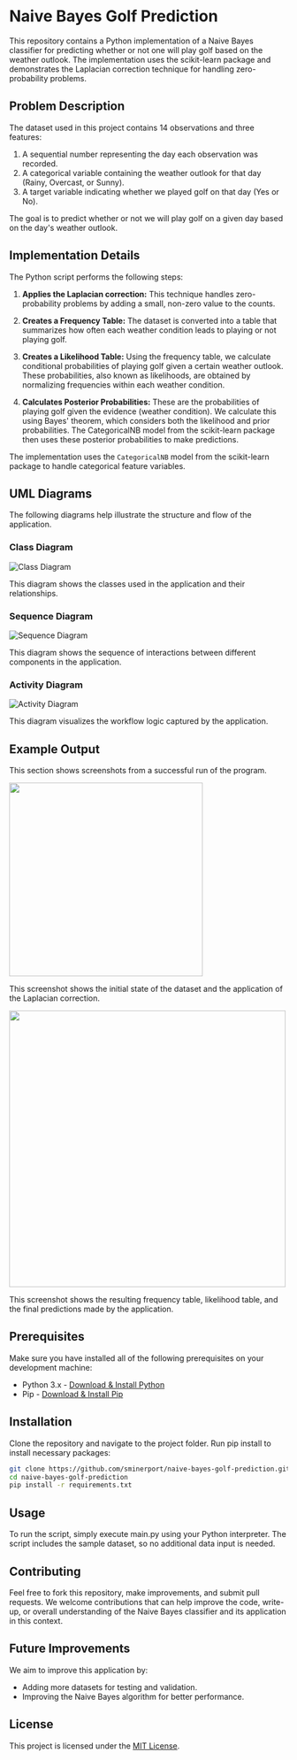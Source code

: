 # Naive Bayes Golf Prediction

This repository contains a Python implementation of a Naive Bayes classifier for predicting whether or not one will play golf based on the weather outlook. The implementation uses the scikit-learn package and demonstrates the Laplacian correction technique for handling zero-probability problems.

## Problem Description

The dataset used in this project contains 14 observations and three features:

1. A sequential number representing the day each observation was recorded.
2. A categorical variable containing the weather outlook for that day (Rainy, Overcast, or Sunny).
3. A target variable indicating whether we played golf on that day (Yes or No).

The goal is to predict whether or not we will play golf on a given day based on the day's weather outlook.

## Implementation Details

The Python script performs the following steps:

1. **Applies the Laplacian correction:** This technique handles zero-probability problems by adding a small, non-zero value to the counts.

2. **Creates a Frequency Table:** The dataset is converted into a table that summarizes how often each weather condition leads to playing or not playing golf.

3. **Creates a Likelihood Table:** Using the frequency table, we calculate conditional probabilities of playing golf given a certain weather outlook. These probabilities, also known as likelihoods, are obtained by normalizing frequencies within each weather condition.

4. **Calculates Posterior Probabilities:** These are the probabilities of playing golf given the evidence (weather condition). We calculate this using Bayes' theorem, which considers both the likelihood and prior probabilities. The CategoricalNB model from the scikit-learn package then uses these posterior probabilities to make predictions.

The implementation uses the `CategoricalNB` model from the scikit-learn package to handle categorical feature variables.

## UML Diagrams

The following diagrams help illustrate the structure and flow of the application.

### Class Diagram
![Class Diagram](uml/output/class/NaiveBayesClassDiagram.png)

This diagram shows the classes used in the application and their relationships.

### Sequence Diagram
![Sequence Diagram](uml/output/sequence/NaiveBayesSequenceDiagram.png)

This diagram shows the sequence of interactions between different components in the application.

### Activity Diagram
![Activity Diagram](uml/output/activity/NaiveBayesActivityDiagram.png)

This diagram visualizes the workflow logic captured by the application.

## Example Output

This section shows screenshots from a successful run of the program.

<img src="images/successful-output-1.png" width="350">

This screenshot shows the initial state of the dataset and the application of the Laplacian correction.

<img src="images/successful-output-2.png" width="500">

This screenshot shows the resulting frequency table, likelihood table, and the final predictions made by the application.

## Prerequisites

Make sure you have installed all of the following prerequisites on your development machine:

- Python 3.x - [Download & Install Python](https://www.python.org/downloads/)
- Pip - [Download & Install Pip](https://pip.pypa.io/en/stable/installing/)

## Installation

Clone the repository and navigate to the project folder. Run pip install to install necessary packages:

```bash
git clone https://github.com/sminerport/naive-bayes-golf-prediction.git
cd naive-bayes-golf-prediction
pip install -r requirements.txt
```

## Usage

To run the script, simply execute main.py using your Python interpreter. The script includes the sample dataset, so no additional data input is needed.

## Contributing

Feel free to fork this repository, make improvements, and submit pull requests. We welcome contributions that can help improve the code, write-up, or overall understanding of the Naive Bayes classifier and its application in this context.

## Future Improvements

We aim to improve this application by:

* Adding more datasets for testing and validation.
* Improving the Naive Bayes algorithm for better performance.

## License

This project is licensed under the [MIT License](LICENSE).
